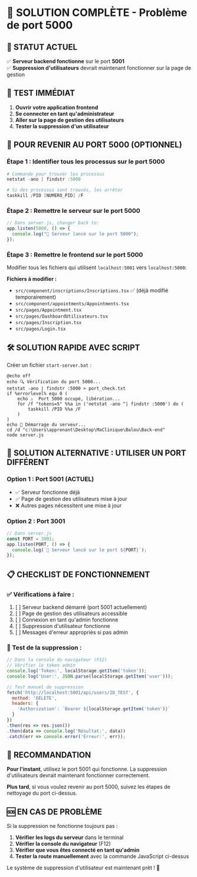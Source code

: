 # 🔧 SOLUTION COMPLÈTE - Problème de port 5000

## 🎯 STATUT ACTUEL
✅ **Serveur backend fonctionne** sur le port **5001**  
✅ **Suppression d'utilisateurs** devrait maintenant fonctionner sur la page de gestion

## 🚀 TEST IMMÉDIAT
1. **Ouvrir votre application frontend**
2. **Se connecter en tant qu'administrateur**
3. **Aller sur la page de gestion des utilisateurs**
4. **Tester la suppression d'un utilisateur**

## 🔄 POUR REVENIR AU PORT 5000 (OPTIONNEL)

### Étape 1 : Identifier tous les processus sur le port 5000
```powershell
# Commande pour trouver les processus
netstat -ano | findstr :5000

# Si des processus sont trouvés, les arrêter
taskkill /PID [NUMERO_PID] /F
```

### Étape 2 : Remettre le serveur sur le port 5000
```javascript
// Dans server.js, changer back to:
app.listen(5000, () => {
  console.log("🚀 Serveur lancé sur le port 5000");
});
```

### Étape 3 : Remettre le frontend sur le port 5000
Modifier tous les fichiers qui utilisent `localhost:5001` vers `localhost:5000`:

**Fichiers à modifier :**
- `src/component/inscriptions/Inscriptions.tsx` ✅ (déjà modifié temporairement)
- `src/component/appointments/Appointments.tsx`
- `src/pages/Appointment.tsx`
- `src/pages/DashboardUtilisateurs.tsx`
- `src/pages/Inscription.tsx`
- `src/pages/Login.tsx`

## 🛠️ SOLUTION RAPIDE AVEC SCRIPT

Créer un fichier `start-server.bat` :
```batch
@echo off
echo 🔍 Vérification du port 5000...
netstat -ano | findstr :5000 > port_check.txt
if %errorlevel% equ 0 (
    echo ⚠️  Port 5000 occupé, libération...
    for /f "tokens=5" %%a in ('netstat -ano ^| findstr :5000') do (
        taskkill /PID %%a /F
    )
)
echo 🚀 Démarrage du serveur...
cd /d "c:\Users\apprenant\Desktop\MaClinique\Balou\Back-end"
node server.js
```

## 🔧 SOLUTION ALTERNATIVE : UTILISER UN PORT DIFFÉRENT

### Option 1 : Port 5001 (ACTUEL)
- ✅ Serveur fonctionne déjà
- ✅ Page de gestion des utilisateurs mise à jour
- ❌ Autres pages nécessitent une mise à jour

### Option 2 : Port 3001
```javascript
// Dans server.js
const PORT = 3001;
app.listen(PORT, () => {
  console.log(`🚀 Serveur lancé sur le port ${PORT}`);
});
```

## 📋 CHECKLIST DE FONCTIONNEMENT

### ✅ Vérifications à faire :
1. [ ] Serveur backend démarré (port 5001 actuellement)
2. [ ] Page de gestion des utilisateurs accessible
3. [ ] Connexion en tant qu'admin fonctionne
4. [ ] Suppression d'utilisateur fonctionne
5. [ ] Messages d'erreur appropriés si pas admin

### 🧪 Test de la suppression :
```javascript
// Dans la console du navigateur (F12)
// Vérifier le token admin
console.log('Token:', localStorage.getItem('token'));
console.log('User:', JSON.parse(localStorage.getItem('user')));

// Test manuel de suppression
fetch('http://localhost:5001/api/users/ID_TEST', {
  method: 'DELETE',
  headers: {
    'Authorization': `Bearer ${localStorage.getItem('token')}`
  }
})
.then(res => res.json())
.then(data => console.log('Résultat:', data))
.catch(err => console.error('Erreur:', err));
```

## 🎯 RECOMMANDATION

**Pour l'instant**, utilisez le port 5001 qui fonctionne. La suppression d'utilisateurs devrait maintenant fonctionner correctement.

**Plus tard**, si vous voulez revenir au port 5000, suivez les étapes de nettoyage du port ci-dessus.

## 🆘 EN CAS DE PROBLÈME

Si la suppression ne fonctionne toujours pas :

1. **Vérifier les logs du serveur** dans le terminal
2. **Vérifier la console du navigateur** (F12)
3. **Vérifier que vous êtes connecté en tant qu'admin**
4. **Tester la route manuellement** avec la commande JavaScript ci-dessus

Le système de suppression d'utilisateur est maintenant prêt ! 🎉